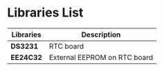# Libraries List
Libraries       | Description
----------------|----------------------
**DS3231**      | RTC board
**EE24C32**     | External EEPROM on RTC board
